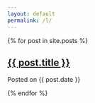 ```yaml
---
layout: default
permalink: /l/
---
```

{% for post in site.posts %}
<article class="hentry entry">
	<h1 class="entry-title">
		<a href="{{ post.url }}" rel="bookmark">{{ post.title }}</a>
	</h1>
	<p>Posted on <time class="published" datetime="{{ post.date | date_to_xmlschema }}">{{ post.date }}</time></p>
</article>
{% endfor %}